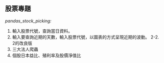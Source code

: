 ## 股票專題

*pandas_stock_picking:*
1. 輸入股票代號，查詢當日資料。
2. 輸入要查詢近期的天數，輸入股票代號，以圖表的方式呈現近期的波動。
2-2. 2的改良版
3. 三大法人爬蟲
4. 個股日本益比、殖利率及股價淨值比

